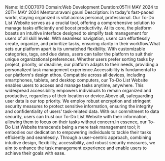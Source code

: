 Name: Id:COD7070 Domain:Web Development Duration:05TH MAY 2024 to 20TH MAY 2024 Mentor:sravani gouni 
Description: In today's fast-paced world, staying organized is vital across personal, professional. Our To-Do List Website serves as a crucial tool, offering a comprehensive solution to manage tasks efficiently and boost productivity. At its core, the platform boasts an intuitive interface designed to simplify task management for users of all skill levels. With seamless navigation, users can effortlessly create, organize, and prioritize tasks, ensuring clarity in their workflow.What sets our platform apart is its unmatched flexibility. With customizable categories, tags, and due dates, users can tailor the platform to suit their unique organizational preferences. Whether users prefer sorting tasks by project, priority, or deadline, our platform adapts to their needs, providing a personalized task management experience.Accessibility is fundamental to our platform's design ethos. Compatible across all devices, including smartphones, tablets, and desktop computers, our To-Do List Website enables users to access and manage tasks anytime, anywhere. This widespread accessibility empowers individuals to remain organized and productive, regardless of their location or device.Above all, safeguarding user data is our top priority. We employ robust encryption and stringent security measures to protect sensitive information, ensuring the integrity and confidentiality of users' task-related data. With our commitment to data security, users can trust our To-Do List Website with their information, allowing them to focus on their tasks without concern.In essence, our To-Do List Website transcends being a mere task management tool; it embodies our dedication to empowering individuals to tackle their tasks efficiently and seamlessly. Through a user-centric approach, combining intuitive design, flexibility, accessibility, and robust security measures, we aim to enhance the task management experience and enable users to achieve their goals with ease.



